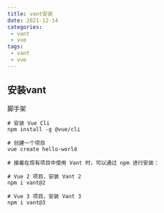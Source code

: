 ```yaml
---
title: vant安装
date: 2021-12-14
categories:
 - vant
 - vue
tags:
 - vant
 - vue
---
```


## 安装vant

脚手架

````
# 安装 Vue Cli
npm install -g @vue/cli

# 创建一个项目
vue create hello-world

# 接着在现有项目中使用 Vant 时，可以通过 npm 进行安装：

# Vue 2 项目，安装 Vant 2
npm i vant@2

# Vue 3 项目，安装 Vant 3
npm i vant@3

````












